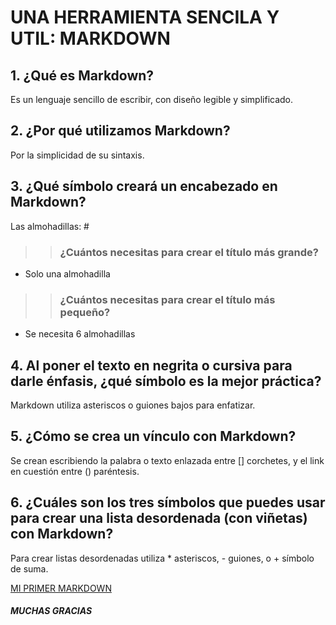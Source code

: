 # UNA HERRAMIENTA SENCILA Y UTIL: MARKDOWN

## 1. **¿Qué es Markdown?**

Es un lenguaje sencillo de escribir, con diseño legible y simplificado.

## 2. **¿Por qué utilizamos Markdown?**

Por la simplicidad de su sintaxis.

## 3. **¿Qué símbolo creará un encabezado en Markdown?**

Las almohadillas: #

>> ### **¿Cuántos necesitas para crear el título más grande?**
- Solo una almohadilla

>> ### **¿Cuántos necesitas para crear el título más pequeño?**
- Se necesita 6 almohadillas

## 4. **Al poner el texto en negrita o cursiva para darle énfasis, ¿qué símbolo es la mejor práctica?**

Markdown utiliza asteriscos o guiones bajos para enfatizar.

## 5. **¿Cómo se crea un vínculo con Markdown?**

Se crean escribiendo la palabra o texto enlazada entre [] corchetes, y el link en cuestión entre () paréntesis.

## 6. **¿Cuáles son los tres símbolos que puedes usar para crear una lista desordenada (con viñetas) con Markdown?**
Para crear listas desordenadas utiliza * asteriscos, - guiones, o + símbolo de suma.

[MI PRIMER MARKDOWN](https://orlando-stv.github.io/reading-notes/)

#### _MUCHAS GRACIAS_
